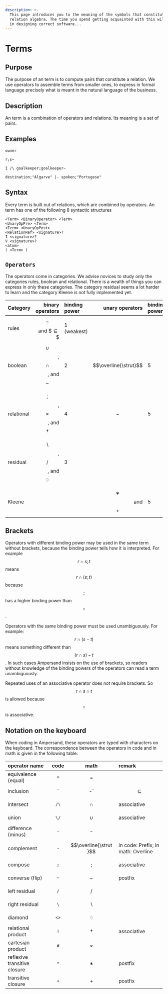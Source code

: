 ```yaml
---
description: >-
  This page introduces you to the meaning of the symbols that constitute
  relation algebra. The time you spend getting acquainted with this will pay off
  in designing correct software...
---
```


# Terms

## Purpose

The purpose of an term is to compute pairs that constitute a relation. We use operators to assemble terms from smaller ones, to express in formal language precisely what is meant in the natural language of the business.

## Description

An term is a combination of operators and relations. Its meaning is a set of pairs.

## Examples

`owner`

`r;s~`

`I /\ goalkeeper;goalkeeper~`

`destination;"Algarve" |- spoken;"Portugese"`

## Syntax

Every term is built out of relations, which are combined by operators. An term has one of the following 8 syntactic structures

```text
<Term> <BinaryOperator> <Term>
<UnaryOpPre> <Term>
<Term> <UnaryOpPost>
<RelationRef> <signature>?
I <signature>?
V <signature>?
<atom>
( <Term> )
```

## `Operators`

The operators come in categories. We advise novices to study only the categories rules, boolean and relational. There is a wealth of things you can express in only these categories. The category residual seems a lot harder to learn and the category Kleene is not fully implemented yet.

| Category | binary operators | binding power | unary operators | binding power |
| :--- | ---: | :--- | ---: | :--- |
| rules | $$=$$ and $$\subseteq\$$ | 1 \(weakest\) |  |  |
| boolean | $$\cup$$, $$\cap$$, and $$-$$ | 2 | $$\overline{\strut}$$ | 5 |
| relational | $$;$$, $$\times$$, and $$\dagger$$ | 4 | $$\smallsmile$$ | 5 |
| residual | $$\backslash$$, $$/$$, and $$♢$$ | 3 |  |  |
| Kleene |  |  | $$∗ $$ and $$+$$ | 5 |

## Brackets

Operators with different binding power may be used in the same term without brackets, because the binding power tells how it is interpreted. For example $$r\cap s;t$$ means $$r\cap(s;t)$$ because $$;$$ has a higher binding power than $$\cap$$. 

Operators with the same binding power must be used unambiguously. For example: $$r\cap(s-t)$$ means something different than $$(r\cap s)-t$$. In such cases Ampersand insists on the use of brackets, so readers without knowledge of the binding powers of the operators can read a term unambiguously.

Repeated uses of an associative operator does not require brackets. So $$r\cap s \cap t$$ is allowed because $$\cap$$ is associative.

## Notation on the keyboard

When coding in Ampersand, these operators are typed with characters on the keyboard. The correspondence between the operators in code and in math is given in the following table:

| operator name | code | math | remark |
| :--- | :---: | :---: | :--- |
| equivalence \(equal\) | `=` | $$=$$ |  |
| inclusion | `|-` | $$\subseteq$$ |  |
| intersect | `/\` | $$∩$$ | associative |
| union | `\/` | $$∪$$ | associative |
| difference \(minus\) | `-` | $$-$$ |  |
| complement | `-` | $$\overline{\strut }$$ | in code: Prefix; in math: Overline |
| compose | `;` | $$;$$ | associative |
| converse \(flip\) | `~` | $$\smallsmile$$ | postfix |
| left residual | `/` | $$/$$ |  |
| right residual | `\` | $$\backslash$$ |  |
| diamond | `<>` | $$♢$$ |  |
| relational product | `!` | $$†$$ | associative |
| cartesian product | `#` | $$\times$$ |  |
| reflexive transitive closure | `*` | $$∗$$ | postfix |
| transitive closure | `+` | $$+$$ | postfix |

## 

